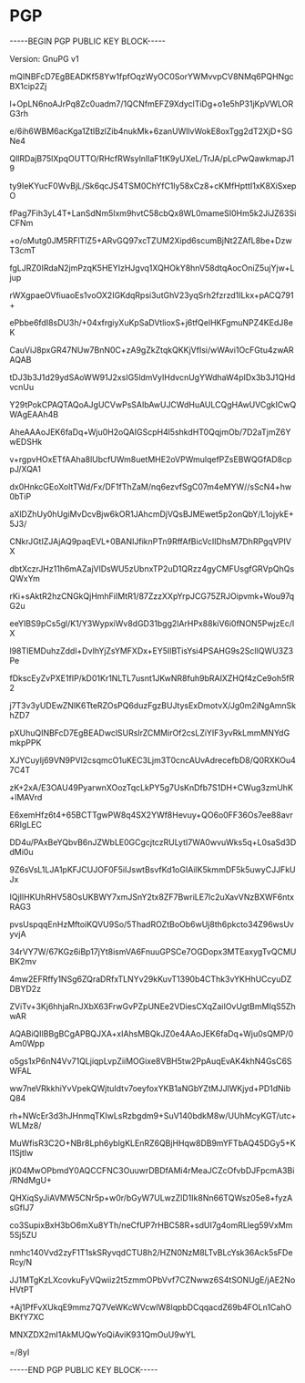 # PGP
-----BEGIN PGP PUBLIC KEY BLOCK-----

Version: GnuPG v1


mQINBFcD7EgBEADKf58Yw1fpfOqzWyOC0SorYWMvvpCV8NMq6PQHNgcBX1cip2Zj

l+OpLN6noAJrPq8Zc0uadm7/1QCNfmEFZ9XdyclTiDg+o1e5hP31jKpVWLORG3rh

e/6ih6WBM6acKga1ZtIBzlZib4nukMk+6zanUWllvWokE8oxTgg2dT2XjD+SGNe4

QllRDajB75lXpqOUTTO/RHcfRWsylnIlaF1tK9yUXeL/TrJA/pLcPwQawkmapJ19

ty9IeKYucF0WvBjL/Sk6qcJS4TSM0ChYfC1ly58xCz8+cKMfHpttI1xK8XiSxepO

fPag7Fih3yL4T+LanSdNm5Ixm9hvtC58cbQx8WL0mameSI0Hm5k2JiJZ63SiCFNm

+o/oMutg0JM5RFlTlZ5+ARvGQ97xcTZUM2Xipd6scumBjNt2ZAfL8be+DzwT3cmT

fgLJRZ0IRdaN2jmPzqK5HEYIzHJgvq1XQHOkY8hnV58dtqAocOniZ5ujYjw+Ljup

rWXgpaeOVfiuaoEs1voOX2IGKdqRpsi3utGhV23yqSrh2fzrzd1ILkx+pACQ791+

ePbbe6fdI8sDU3h/+04xfrgiyXuKpSaDVtlioxS+j6tfQelHKFgmuNPZ4KEdJ8eK

CauViJ8pxGR47NUw7BnN0C+zA9gZkZtqkQKKjVfIsi/wWAvi1OcFGtu4zwARAQAB

tDJ3b3J1d29ydSAoWW91J2xsIG5ldmVyIHdvcnUgYWdhaW4pIDx3b3J1QHdvcnUu

Y29tPokCPAQTAQoAJgUCVwPsSAIbAwUJCWdHuAULCQgHAwUVCgkICwQWAgEAAh4B

AheAAAoJEK6faDq+Wju0H2oQAIGScpH4l5shkdHT0QqjmOb/7D2aTjmZ6YwEDSHk

v+rgpvHOxETfAAha8lUbcfUWm8uetMHE2oVPWmulqefPZsEBWQGfAD8cppJ/XQA1

dx0HnkcGEoXoltTWd/Fx/DF1fThZaM/nq6ezvfSgC07m4eMYW//sScN4+hw0bTiP

aXlDZhUy0hUgiMvDcvBjw6kOR1JAhcmDjVQsBJMEwet5p2onQbY/L1ojykE+5J3/

CNkrJGtIZJAjAQ9paqEVL+0BANIJfiknPTn9RffAfBicVcIIDhsM7DhRPgqVPIVX

dbtXczrJHz11h6mAZajVlDsWU5zUbnxTP2uD1QRzz4gyCMFUsgfGRVpQhQsQWxYm

rKi+sAktR2hzCNGkQjHmhFiIMtR1/87ZzzXXpYrpJCG75ZRJOipvmk+Wou97qG2u

eeYIBS9pCs5gl/K1/Y3WypxiWv8dGD31bgg2lArHPx88kiV6i0fNON5PwjzEc/lX

l98TIEMDuhzZddl+DvIhYjZsYMFXDx+EY5IlBTisYsi4PSAHG9s2ScIlQWU3Z3Pe

fDkscEyZvPXE1fIP/kD01Kr1NLTL7usnt1JKwNR8fuh9bRAIXZHQf4zCe9oh5fR2

j7T3v3yUDEwZNlK6TteRZOsPQ6duzFgzBUJtysExDmotvX/Jg0m2iNgAmnSkhZD7

pXUhuQINBFcD7EgBEADwclSURsIrZCMMirOf2csLZiYIF3yvRkLmmMNYdGmkpPPK

XJYCuyIj69VN9PVl2csqmcO1uKEC3Ljm3T0cncAUvAdrecefbD8/Q0RXKOu47C4T

zK+2xA/E3OAU49PyarwnXOozTqcLkPY5g7UsKnDfb7S1DH+CWug3zmUhK+lMAVrd

E6xemHfz6t4+65BCTTgwPW8q4SX2YWf8Hevuy+QO6o0FF36Os7ee88avr6RIgLEC

DD4u/PAxBeYQbvB6nJZWbLE0GCgcjtczRULytI7WA0wvuWks5q+L0saSd3DdMi0u

9Z6sVsL1LJA1pKFJCUJOF0F5iIJswtBsvfKd1oGIAilK5kmmDF5k5uwyCJJFkUJx

IQjIlHKUhRHV58OsUKBWY7xmJSnY2tx8ZF7BwriLE7lc2uXavVNzBXWF6ntxRAG3

pvsUspqqEnHzMftoiKQVU9So/5ThadROZtBoOb6wUj8th6pkcto34Z96wsUvyvjA

34rVY7W/67KGz6iBp17jYt8ismVA6FnuuGPSCe7OGDopx3MTEaxygTvQCMUBK2mv

4mw2EFRffy1NSg6ZQraDRfxTLNYv29kKuvT1390b4CThk3vYKHhUCcyuDZDBYD2z

ZViTv+3Kj6hhjaRnJXbX63FrwGvPZpUNEe2VDiesCXqZaiIOvUgtBmMIqS5ZhwAR

AQABiQIlBBgBCgAPBQJXA+xIAhsMBQkJZ0e4AAoJEK6faDq+Wju0sQMP/0Am0Wpp

o5gs1xP6nN4Vv71QLjiqpLvpZiiMOGixe8VBH5tw2PpAuqEvAK4khN4GsC6SWFAL

ww7neVRkkhiYvVpekQWjtuIdtv7oeyfoxYKB1aNGbYZtMJJlWKjyd+PD1dNibQ84

rh+NWcEr3d3hJHnmqTKIwLsRzbgdm9+SuV140bdkM8w/UUhMcyKGT/utc+WLMz8/

MuWfisR3C2O+NBr8Lph6yblgKLEnRZ6QBjHHqw8DB9mYFTbAQ45DGy5+Kl1SjtIw

jK04MwOPbmdY0AQCCFNC3OuuwrDBDfAMi4rMeaJCZcOfvbDJFpcmA3Bi/RNdMgU+

QHXiqSyJiAVMW5CNr5p+w0r/bGyW7ULwzZlD1Ik8Nn66TQWsz05e8+fyzAsGfIJ7

co3SupixBxH3bO6mXu8YTh/neCfUP7rHBC58R+sdUI7g4omRLleg59VxMm5Sj5ZU

nmhc140Vvd2zyF1T1skSRyvqdCTU8h2/HZN0NzM8LTvBLcYsk36Ack5sFDeRcy/N

JJ1MTgKzLXcovkuFyVQwiiz2t5zmmOPbVvf7CZNwwz6S4tSONUgE/jAE2NoHVtPT

+Aj1PfFvXUkqE9mmz7Q7VeWKcWVcwlW8lqpbDCqqacdZ69b4FOLn1CahOBKfY7XC

MNXZDX2mI1AkMUQwYoQiAviK931QmOuU9wYL

=/8yI

-----END PGP PUBLIC KEY BLOCK-----
